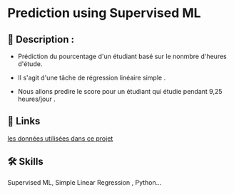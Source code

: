
# Prediction using Supervised ML





## 🚀 Description :

  


- Prédiction du pourcentage d'un étudiant basé sur le nonmbre d'heures d'étude.

- Il s'agit d'une tâche de régression linéaire simple .

- Nous allons predire le score pour un  étudiant qui étudie pendant 9,25 heures/jour .

  
## 🔗 Links
[les données utilisées dans ce projet](http://bit.ly/w-data)


  
## 🛠 Skills
Supervised ML, Simple Linear Regression , Python...

  
